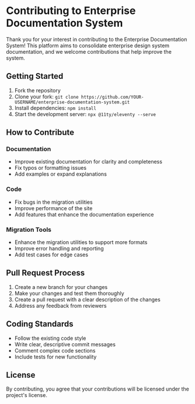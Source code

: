 # Contributing to Enterprise Documentation System

Thank you for your interest in contributing to the Enterprise Documentation System! This platform aims to consolidate enterprise design system documentation, and we welcome contributions that help improve the system.

## Getting Started

1. Fork the repository
2. Clone your fork: `git clone https://github.com/YOUR-USERNAME/enterprise-documentation-system.git`
3. Install dependencies: `npm install`
4. Start the development server: `npx @11ty/eleventy --serve`

## How to Contribute

### Documentation

- Improve existing documentation for clarity and completeness
- Fix typos or formatting issues
- Add examples or expand explanations

### Code

- Fix bugs in the migration utilities
- Improve performance of the site
- Add features that enhance the documentation experience

### Migration Tools

- Enhance the migration utilities to support more formats
- Improve error handling and reporting
- Add test cases for edge cases

## Pull Request Process

1. Create a new branch for your changes
2. Make your changes and test them thoroughly
3. Create a pull request with a clear description of the changes
4. Address any feedback from reviewers

## Coding Standards

- Follow the existing code style
- Write clear, descriptive commit messages
- Comment complex code sections
- Include tests for new functionality

## License

By contributing, you agree that your contributions will be licensed under the project's license.